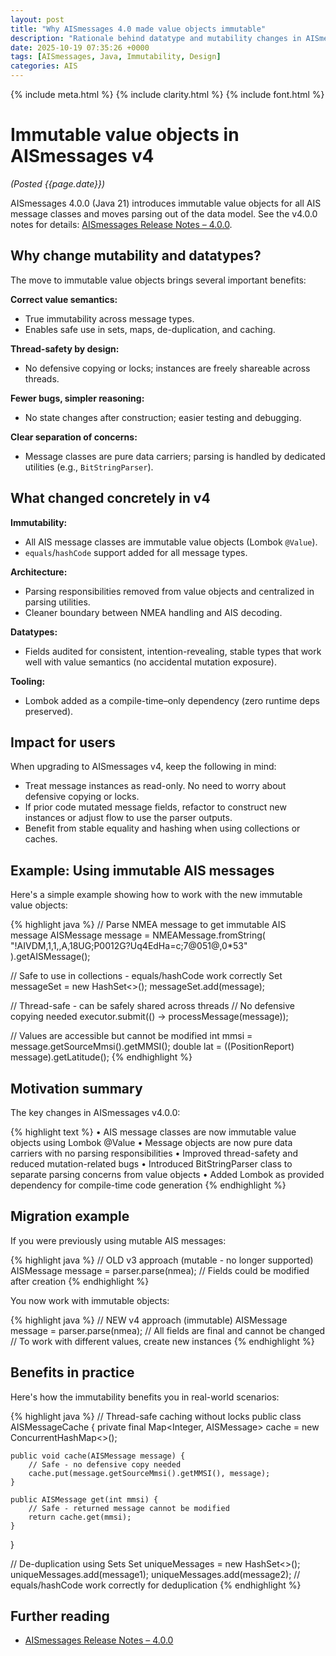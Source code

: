 ```yaml
---
layout: post
title: "Why AISmessages 4.0 made value objects immutable"
description: "Rationale behind datatype and mutability changes in AISmessages v4.0.0"
date: 2025-10-19 07:35:26 +0000
tags: [AISmessages, Java, Immutability, Design]
categories: AIS
---
```


{% include meta.html %}
{% include clarity.html %}
{% include font.html %}

# Immutable value objects in AISmessages v4
_(Posted {{page.date}})_

AISmessages 4.0.0 (Java 21) introduces immutable value objects for all AIS message classes and moves parsing out of the data model. See the v4.0.0 notes for details: [AISmessages Release Notes – 4.0.0](https://github.com/tbsalling/aismessages/blob/63cf0dd54e5fa5ecffb5daa23fc9bc1ff7da7fc1/RELEASE_NOTES.md#version-400).

## Why change mutability and datatypes?

The move to immutable value objects brings several important benefits:

**Correct value semantics:**
- True immutability across message types.
- Enables safe use in sets, maps, de-duplication, and caching.

**Thread-safety by design:**
- No defensive copying or locks; instances are freely shareable across threads.

**Fewer bugs, simpler reasoning:**
- No state changes after construction; easier testing and debugging.

**Clear separation of concerns:**
- Message classes are pure data carriers; parsing is handled by dedicated utilities (e.g., `BitStringParser`).

## What changed concretely in v4

**Immutability:**
- All AIS message classes are immutable value objects (Lombok `@Value`).
- `equals`/`hashCode` support added for all message types.

**Architecture:**
- Parsing responsibilities removed from value objects and centralized in parsing utilities.
- Cleaner boundary between NMEA handling and AIS decoding.

**Datatypes:**
- Fields audited for consistent, intention-revealing, stable types that work well with value semantics (no accidental mutation exposure).

**Tooling:**
- Lombok added as a compile-time–only dependency (zero runtime deps preserved).

## Impact for users

When upgrading to AISmessages v4, keep the following in mind:

- Treat message instances as read-only. No need to worry about defensive copying or locks.
- If prior code mutated message fields, refactor to construct new instances or adjust flow to use the parser outputs.
- Benefit from stable equality and hashing when using collections or caches.

## Example: Using immutable AIS messages

Here's a simple example showing how to work with the new immutable value objects:

{% highlight java %}
// Parse NMEA message to get immutable AIS message
AISMessage message = NMEAMessage.fromString(
    "!AIVDM,1,1,,A,18UG;P0012G?Uq4EdHa=c;7@051@,0*53"
).getAISMessage();

// Safe to use in collections - equals/hashCode work correctly
Set<AISMessage> messageSet = new HashSet<>();
messageSet.add(message);

// Thread-safe - can be safely shared across threads
// No defensive copying needed
executor.submit(() -> processMessage(message));

// Values are accessible but cannot be modified
int mmsi = message.getSourceMmsi().getMMSI();
double lat = ((PositionReport) message).getLatitude();
{% endhighlight %}

## Motivation summary

The key changes in AISmessages v4.0.0:

{% highlight text %}
• AIS message classes are now immutable value objects using Lombok @Value
• Message objects are now pure data carriers with no parsing responsibilities
• Improved thread-safety and reduced mutation-related bugs
• Introduced BitStringParser class to separate parsing concerns from value objects
• Added Lombok as provided dependency for compile-time code generation
{% endhighlight %}

## Migration example

If you were previously using mutable AIS messages:

{% highlight java %}
// OLD v3 approach (mutable - no longer supported)
AISMessage message = parser.parse(nmea);
// Fields could be modified after creation
{% endhighlight %}

You now work with immutable objects:

{% highlight java %}
// NEW v4 approach (immutable)
AISMessage message = parser.parse(nmea);
// All fields are final and cannot be changed
// To work with different values, create new instances
{% endhighlight %}

## Benefits in practice

Here's how the immutability benefits you in real-world scenarios:

{% highlight java %}
// Thread-safe caching without locks
public class AISMessageCache {
    private final Map<Integer, AISMessage> cache = new ConcurrentHashMap<>();
    
    public void cache(AISMessage message) {
        // Safe - no defensive copy needed
        cache.put(message.getSourceMmsi().getMMSI(), message);
    }
    
    public AISMessage get(int mmsi) {
        // Safe - returned message cannot be modified
        return cache.get(mmsi);
    }
}

// De-duplication using Sets
Set<AISMessage> uniqueMessages = new HashSet<>();
uniqueMessages.add(message1);
uniqueMessages.add(message2);
// equals/hashCode work correctly for deduplication
{% endhighlight %}

## Further reading

- [AISmessages Release Notes – 4.0.0](https://github.com/tbsalling/aismessages/blob/63cf0dd54e5fa5ecffb5daa23fc9bc1ff7da7fc1/RELEASE_NOTES.md#version-400)
